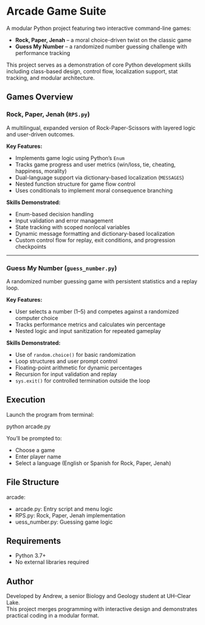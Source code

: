 # Arcade Game Suite

A modular Python project featuring two interactive command-line games:
- **Rock, Paper, Jenah** – a moral choice-driven twist on the classic game
- **Guess My Number** – a randomized number guessing challenge with performance tracking

This project serves as a demonstration of core Python development skills including class-based design, control flow, localization support, stat tracking, and modular architecture.

## Games Overview

### Rock, Paper, Jenah (`RPS.py`)
A multilingual, expanded version of Rock-Paper-Scissors with layered logic and user-driven outcomes.

**Key Features:**
- Implements game logic using Python’s `Enum`
- Tracks game progress and user metrics (win/loss, tie, cheating, happiness, morality)
- Dual-language support via dictionary-based localization (`MESSAGES`)
- Nested function structure for game flow control
- Uses conditionals to implement moral consequence branching

**Skills Demonstrated:**
- Enum-based decision handling
- Input validation and error management
- State tracking with scoped nonlocal variables
- Dynamic message formatting and dictionary-based localization
- Custom control flow for replay, exit conditions, and progression checkpoints

---

### Guess My Number (`guess_number.py`)
A randomized number guessing game with persistent statistics and a replay loop.

**Key Features:**
- User selects a number (1–5) and competes against a randomized computer choice
- Tracks performance metrics and calculates win percentage
- Nested logic and input sanitization for repeated gameplay

**Skills Demonstrated:**
- Use of `random.choice()` for basic randomization
- Loop structures and user prompt control
- Floating-point arithmetic for dynamic percentages
- Recursion for input validation and replay
- `sys.exit()` for controlled termination outside the loop

## Execution

Launch the program from terminal:

python arcade.py

You’ll be prompted to:
- Choose a game
- Enter player name
- Select a language (English or Spanish for Rock, Paper, Jenah)

## File Structure

arcade:
- arcade.py: Entry script and menu logic
-  RPS.py: Rock, Paper, Jenah implementation
- uess_number.py: Guessing game logic

## Requirements

- Python 3.7+
- No external libraries required

## Author

Developed by Andrew, a senior Biology and Geology student at UH–Clear Lake.  
This project merges programming with interactive design and demonstrates practical coding in a modular format.

